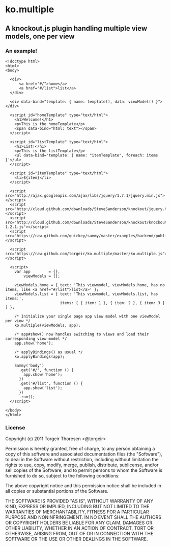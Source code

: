 # ko.multiple
## A knockout.js plugin handling multiple view models, one per view

### An example!

    <!doctype html>
    <html>
    <body>

      <div>
          <a href="#/">home</a>
          <a href="#/list">list</a>
      </div>

      <div data-bind="template: { name: template(), data: viewModel() }"></div>

      <script id="homeTemplate" type="text/html">
        <h1>Welcome!</h1>
        <p>This is the homeTemplate</p>
        <span data-bind="html: text"></span>
      </script>

      <script id="listTemplate" type="text/html">
        <h1>List!</h1>
        <p>This is the listTemplate</p>
        <ul data-bind='template: { name: "itemTemplate", foreach: items }'</ul>
      </script>

      <script id="itemTemplate" type="text/html">
        <li>${item}</li>
      </script>

      <script src="http://ajax.googleapis.com/ajax/libs/jquery/1.7.1/jquery.min.js"></script>
      <script src="http://cloud.github.com/downloads/SteveSanderson/knockout/jquery.tmpl.js"></script>
      <script src="http://cloud.github.com/downloads/SteveSanderson/knockout/knockout-1.2.1.js"></script>
      <script src="https://raw.github.com/quirkey/sammy/master/examples/backend/public/javascripts/sammy.js"></script>

      <script src="https://raw.github.com/torgeir/ko.multiple/master/ko.multiple.js"></script>

      <script>
        var app        = {},
            viewModels = {};

        viewModels.home = { text: 'This viewmodel, viewModels.home, has no items, like <a href="#/list">list</a>' };
        viewModels.list = { text: 'This viewmodel, viewModels.list, has items:',
                            items: [ { item: 1 }, { item: 2 }, { item: 3 } ] };

        /* Initialize your single page app view model with one viewModel per view */
        ko.multiple(viewModels, app);

        /* app#show() now handles switching to views and load their corresponding view model */
        app.show('home');

        /* applyBindings() as usual */
        ko.applyBindings(app);

        Sammy('body')
          .get('#/', function () {
            app.show('home');
          })
          .get('#/list', function () {
            app.show('list');
          })
          .run();
      </script>

    </body>
    </html>

### License

Copyright (c) 2011 Torgeir Thoresen <@torgeir>

Permission is hereby granted, free of charge, to any person obtaining
a copy of this software and associated documentation files (the
"Software"), to deal in the Software without restriction, including
without limitation the rights to use, copy, modify, merge, publish,
distribute, sublicense, and/or sell copies of the Software, and to
permit persons to whom the Software is furnished to do so, subject to
the following conditions:

The above copyright notice and this permission notice shall be
included in all copies or substantial portions of the Software.

THE SOFTWARE IS PROVIDED "AS IS", WITHOUT WARRANTY OF ANY KIND,
EXPRESS OR IMPLIED, INCLUDING BUT NOT LIMITED TO THE WARRANTIES OF
MERCHANTABILITY, FITNESS FOR A PARTICULAR PURPOSE AND
NONINFRINGEMENT. IN NO EVENT SHALL THE AUTHORS OR COPYRIGHT HOLDERS BE
LIABLE FOR ANY CLAIM, DAMAGES OR OTHER LIABILITY, WHETHER IN AN ACTION
OF CONTRACT, TORT OR OTHERWISE, ARISING FROM, OUT OF OR IN CONNECTION
WITH THE SOFTWARE OR THE USE OR OTHER DEALINGS IN THE SOFTWARE.

